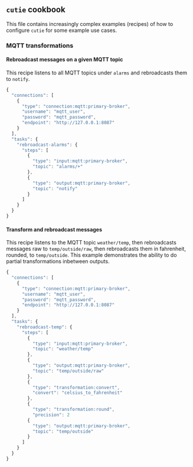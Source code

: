 ## `cutie` cookbook

This file contains increasingly complex examples (recipes) of how to configure `cutie` for some example use cases.

### MQTT transformations

#### Rebroadcast messages on a given MQTT topic
This recipe listens to all MQTT topics under `alarms` and rebroadcasts them to `notify`.

```javascript
{
  "connections": [
    {
      "type": "connection:mqtt:primary-broker",
      "username": "mqtt_user",
      "password": "mqtt_password",
      "endpoint": "http://127.0.0.1:8087"
    }
  ],
  "tasks": {
    "rebroadcast-alarms": {
      "steps": [
        {
          "type": "input:mqtt:primary-broker",
          "topic": "alarms/+"
        },
        {
          "type": "output:mqtt:primary-broker",
          "topic": "notify"
        }
      ]
    }
  }
}
```

#### Transform and rebroadcast messages
This recipe listens to the MQTT topic `weather/temp`, then rebroadcasts messages  raw to `temp/outside/raw`, then rebroadcasts them in fahrenheit, rounded, to `temp/outside`. This example demonstrates the ability to do partial transformations inbetween outputs.

```javascript
{
  "connections": [
    {
      "type": "connection:mqtt:primary-broker",
      "username": "mqtt_user",
      "password": "mqtt_password",
      "endpoint": "http://127.0.0.1:8087"
    }
  ],
  "tasks": {
    "rebroadcast-temp": {
      "steps": [
        {
          "type": "input:mqtt:primary-broker",
          "topic": "weather/temp"
        },
        {
          "type": "output:mqtt:primary-broker",
          "topic": "temp/outside/raw"
        },
        {
          "type": "transformation:convert",
          "convert": "celsius_to_fahrenheit"
        },
        {
          "type": "transformation:round",
          "precision": 2
        {
          "type": "output:mqtt:primary-broker",
          "topic": "temp/outside"
        }
      ]
    }
  }
}
```
